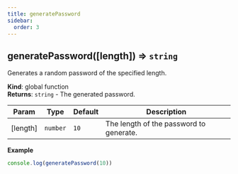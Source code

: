 ```yaml
---
title: generatePassword
sidebar:
  order: 3
---
```




## generatePassword([length]) ⇒ <code>string</code>
Generates a random password of the specified length.

**Kind**: global function  
**Returns**: <code>string</code> - The generated password.  

| Param | Type | Default | Description |
| --- | --- | --- | --- |
| [length] | <code>number</code> | <code>10</code> | The length of the password to generate. |

**Example**  
```js
console.log(generatePassword(10))
```
